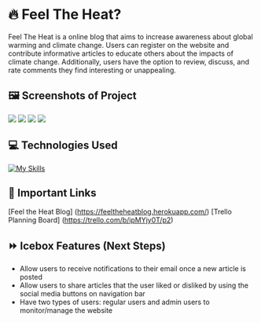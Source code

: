 # :fire: Feel The Heat?
Feel The Heat is a online blog that aims to increase awareness about global warming and climate change. Users can register on the website and contribute informative articles to educate others about the impacts of climate change. Additionally, users have the option to review, discuss, and rate comments they find interesting or unappealing.
## :framed_picture: **Screenshots of Project**
<img src = https://i.imgur.com/EA4iIUV.jpg>
<img src = https://i.imgur.com/pJYRfKn.jpg>
<img src = https://i.imgur.com/54svmvE.jpg>
<img src = https://i.imgur.com/5kQ4FPd.png>

## :computer: **Technologies Used**
[![My Skills](https://skillicons.dev/icons?i=js,html,css,nodejs,express,mongodb,git,github,vscode)](https://skillicons.dev)

## :link: **Important Links**
[Feel the Heat Blog] (https://feeltheheatblog.herokuapp.com/)
[Trello Planning Board] (https://trello.com/b/ipMYjy0T/p2)


## :fast_forward: **Icebox Features (Next Steps)**
- Allow users to receive notifications to their email once a new article is posted
- Allow users to share articles that the user liked or disliked by using the social media buttons on navigation bar
- Have two types of users: regular users and admin users to monitor/manage the website
